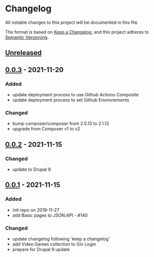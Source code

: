 # Changelog
All notable changes to this project will be documented in this file.

The format is based on [Keep a Changelog](https://keepachangelog.com/en/1.0.0/),
and this project adheres to [Semantic Versioning](https://semver.org/spec/v2.0.0.html).

## [Unreleased]

## [0.0.3] - 2021-11-20
### Added
- update deployment process to use Github Actions Composite
- update deployment process to set Github Environements

### Changed
- bump composer/composer from 2.0.13 to 2.1.12
- upgrade from Composer v1 to v2

## [0.0.2] - 2021-11-15
### Changed
- update to Drupal 9

## [0.0.1] - 2021-11-15
### Added
- init repo on 2019-11-27
- add Basic pages to JSON:API - #140

### Changed
- update changelog following 'keep a changelog'
- add Video Games collection to Gin Login
- prepare for Drupal 9 update

[Unreleased]: https://github.com/Games-of-Switzerland/gos-server/compare/0.0.3...HEAD
[0.0.3]: https://github.com/Games-of-Switzerland/gos-server/compare/0.0.2...0.0.3
[0.0.2]: https://github.com/Games-of-Switzerland/gos-server/compare/0.0.1...0.0.2
[0.0.1]: https://github.com/Games-of-Switzerland/gos-server/releases/tags/0.0.1
